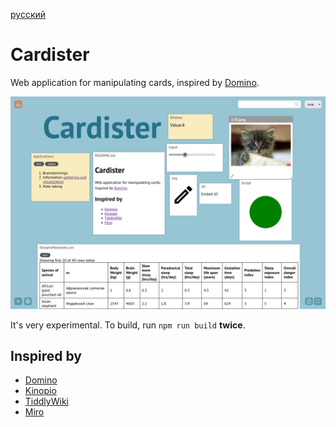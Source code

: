 [русский](README.ru.md)
# Cardister 

Web application for manipulating cards,
inspired by [Domino](https://kool.tools/domino/). 

![Screenshot](./docs/cardiater.png)

It's very experimental. To build, run `npm run build` **twice**.

## Inspired by

- [Domino](https://kool.tools/domino/) 
- [Kinopio](https://kinopio.club/)
- [TiddlyWiki](https://tiddlywiki.com/)
- [Miro](https://miro.com/)
